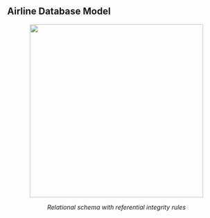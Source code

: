 ## Airline Database Model

<p align="center">
       <img src="https://i.imgur.com/i7E6J2w.png" width="400" height="400" align = center>
       <p align="center"> <i>Relational schema with referential integrity rules</i> </p>
</p>
